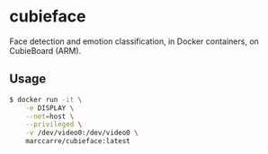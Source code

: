 # cubieface

Face detection and emotion classification, in Docker containers, on CubieBoard (ARM).

## Usage

```bash
$ docker run -it \
    -e DISPLAY \
    --net=host \
    --privileged \
    -v /dev/video0:/dev/video0 \
    marccarre/cubieface:latest
```
